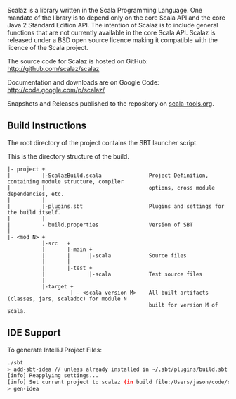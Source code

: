 Scalaz is a library written in the Scala Programming Language. One mandate of the library is to depend
only on the core Scala API and the core Java 2 Standard Edition API. The intention of Scalaz is to include general
functions that are not currently available in the core Scala API. Scalaz is released under a BSD open source licence
making it compatible with the licence of the Scala project.

The source code for Scalaz is hosted on GitHub: http://github.com/scalaz/scalaz

Documentation and downloads are on Google Code: http://code.google.com/p/scalaz/

Snapshots and Releases published to the repository on [scala-tools.org](http://scala-tools.org/).

Build Instructions
------------------

The root directory of the project contains the SBT launcher script.

This is the directory structure of the build.

	|- project +
	|          |-ScalazBuild.scala               Project Definition, containing module structure, compiler
	|          |                                 options, cross module dependencies, etc.
	|          |
	|          |-plugins.sbt                     Plugins and settings for the build itself.
	|          |
	|          - build.properties                Version of SBT
	|
	|- <mod N> +
	           |-src   +
	           |       |-main +
	           |       |      |-scala            Source files
	           |       |
	           |       |-test +
	           |              |-scala            Test source files
	           |
	           |-target +
	                    | - <scala version M>    All built artifacts (classes, jars, scaladoc) for module N
	                                             built for version M of Scala.

IDE Support
-----------

To generate IntelliJ Project Files:

```bash
./sbt
> add-sbt-idea // unless already installed in ~/.sbt/plugins/build.sbt
[info] Reapplying settings...
[info] Set current project to scalaz (in build file:/Users/jason/code/scalaz/)
> gen-idea
```

